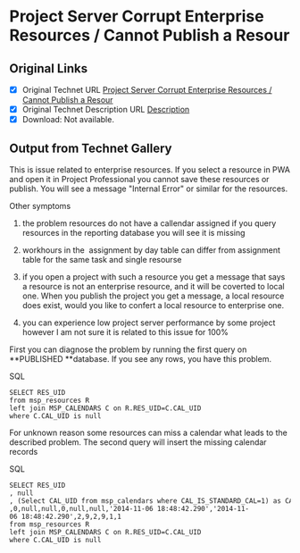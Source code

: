 # Project Server Corrupt Enterprise Resources / Cannot Publish a Resour

## Original Links

- [x] Original Technet URL [Project Server Corrupt Enterprise Resources / Cannot Publish a Resour](https://gallery.technet.microsoft.com/Server-Corrupt-Enterprise-6e8325fe)
- [x] Original Technet Description URL [Description](https://gallery.technet.microsoft.com/Server-Corrupt-Enterprise-6e8325fe/description)
- [x] Download: Not available.

## Output from Technet Gallery

This is issue related to enterprise resources. If you select a resource in PWA and open it in Project Professional you cannot save these resources or publish. You will see a message "Internal Error" or similar for the resources.

Other symptoms

1. the problem resources do not have a callendar assigned if you query resources in the reporting database you will see it is missing

2. workhours in the  assignment by day table can differ from assignment table for the same task and single resourse

3. if you open a project with such a resource you get a message that says a resource is not an enterprise resource, and it will be coverted to local one. When you publish the project you get a message, a local resource does exist, would you like to confert  a local resource to enterprise one.

4. you can experience low project server performance by some project however I am not sure it is related to this issue for 100%

First you can diagnose the problem by running the first query on **PUBLISHED **database. If you see any rows, you have this problem.

SQL

```
SELECT RES_UID
from msp_resources R
left join MSP_CALENDARS C on R.RES_UID=C.CAL_UID
where C.CAL_UID is null
```

For unknown reason some resources can miss a calendar what leads to the described problem. The second query will insert the missing calendar records

SQL

```
SELECT RES_UID
, null
, (Select CAL_UID from msp_calendars where CAL_IS_STANDARD_CAL=1) as CAL_UID
,0,null,null,0,null,null,'2014-11-06 18:48:42.290','2014-11-06 18:48:42.290',2,9,2,9,1,1
from msp_resources R
left join MSP_CALENDARS C on R.RES_UID=C.CAL_UID
where C.CAL_UID is null
```

